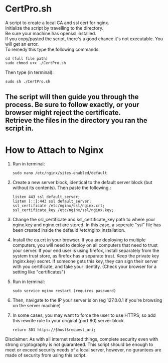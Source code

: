 # CertPro.sh
A script to create a local CA and ssl cert for nginx.<br />
Initialize the script by travelling to the directory.<br />
Be sure your machine has openssl installed.<br />
If you copy/pasted the script, there's a good chance it's not executable.
You will get an error.<br />
To remedy this type the following commands:

	cd (full file path)
	sudo chmod u+x ./CertPro.sh
Then type (in terminal):
	
	sudo sh ./CertPro.sh
The script will then guide you through the process. Be sure to follow exactly, or your browser might reject the certificate.<br />
Retrieve the files in the directory you ran the script in.<br />
-------------------------
# How to Attach to Nginx
1. Run in terminal: 
	```
	sudo nano /etc/nginx/sites-enabled/default
	```
2. Create a new server block, identical to the default server block (but without its contents). Then paste the following.:<br />
	```
	listen 443 ssl default_server;
	listen [::]:443 ssl default_server;
  	ssl_certificate /etc/nginx/ssl/nginx.crt;
  	ssl_certificate_key /etc/nginx/ssl/nginx.key;
	```
3. Change the ssl_certificate and ssl_certificate_key path to where your nginx.key and nginx.crt are stored. In this case, a seperate "ssl" file has been created inside the defauld /etc/nginx installation.

4. Install the ca.crt in your browser. If you are deploying to multiple computers, you will need to deploy on all computers that need to trust your server. If your end user is using firefox, install separately from the system trust store, as firefox has a separate trust. Keep the private key (nginx.key) secret. If someone gets this key, they can sign their server with you certificate, and fake your identity. (Check your browser for a setting like "certificates")

5. Run in terminal:
	```
	sudo service nginx restart (requires password)
	```
6. Then, navigate to the IP your server is on (eg 127.0.0.1 if you're browsing on the server machine)

7. In some cases, you may want to force the user to use HTTPS, so add this rewrite rule to your original (port 80) server block.
	```
	return 301 https://$host$request_uri;
	```
	
Disclaimer: As with all internet related things, complete security even with strong cryptography is not guaranteed. This script should be enough to meet or exceed security needs of a local server, however, no gurantees are made of security from using this script.
